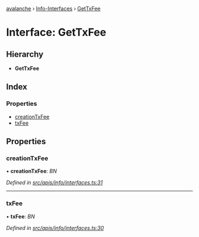 [avalanche](../README.md) › [Info-Interfaces](../modules/info_interfaces.md) › [GetTxFee](info_interfaces.gettxfee.md)

# Interface: GetTxFee

## Hierarchy

* **GetTxFee**

## Index

### Properties

* [creationTxFee](info_interfaces.gettxfee.md#creationtxfee)
* [txFee](info_interfaces.gettxfee.md#txfee)

## Properties

###  creationTxFee

• **creationTxFee**: *BN*

*Defined in [src/apis/info/interfaces.ts:31](https://github.com/ava-labs/avalanchejs/blob/598fbcc/src/apis/info/interfaces.ts#L31)*

___

###  txFee

• **txFee**: *BN*

*Defined in [src/apis/info/interfaces.ts:30](https://github.com/ava-labs/avalanchejs/blob/598fbcc/src/apis/info/interfaces.ts#L30)*

